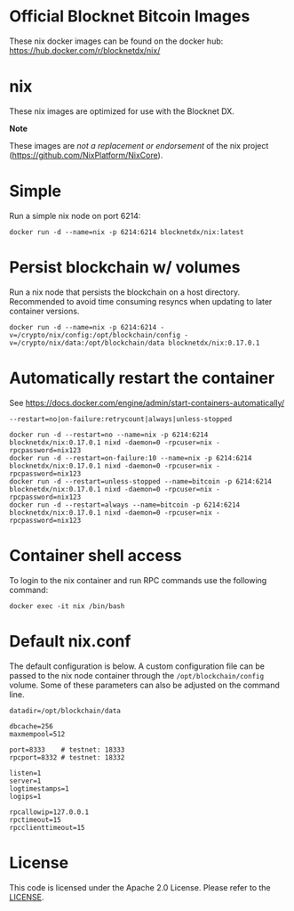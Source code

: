 Official Blocknet Bitcoin Images
=================================

These nix docker images can be found on the docker hub: https://hub.docker.com/r/blocknetdx/nix/

nix
========

These nix images are optimized for use with the Blocknet DX.

**Note**

These images are _not a replacement or endorsement_ of the nix project (https://github.com/NixPlatform/NixCore).


Simple
======

Run a simple nix node on port 6214:
```
docker run -d --name=nix -p 6214:6214 blocknetdx/nix:latest
```


Persist blockchain w/ volumes
=============================

Run a nix node that persists the blockchain on a host directory. Recommended to avoid time consuming resyncs when updating to later container versions.
```
docker run -d --name=nix -p 6214:6214 -v=/crypto/nix/config:/opt/blockchain/config -v=/crypto/nix/data:/opt/blockchain/data blocknetdx/nix:0.17.0.1
```


Automatically restart the container
===================================

See https://docs.docker.com/engine/admin/start-containers-automatically/

`--restart=no|on-failure:retrycount|always|unless-stopped`

```
docker run -d --restart=no --name=nix -p 6214:6214 blocknetdx/nix:0.17.0.1 nixd -daemon=0 -rpcuser=nix -rpcpassword=nix123
docker run -d --restart=on-failure:10 --name=nix -p 6214:6214 blocknetdx/nix:0.17.0.1 nixd -daemon=0 -rpcuser=nix -rpcpassword=nix123
docker run -d --restart=unless-stopped --name=bitcoin -p 6214:6214 blocknetdx/nix:0.17.0.1 nixd -daemon=0 -rpcuser=nix -rpcpassword=nix123
docker run -d --restart=always --name=bitcoin -p 6214:6214 blocknetdx/nix:0.17.0.1 nixd -daemon=0 -rpcuser=nix -rpcpassword=nix123
```


Container shell access
======================

To login to the nix container and run RPC commands use the following command:
```
docker exec -it nix /bin/bash
```


Default nix.conf
=====================

The default configuration is below. A custom configuration file can be passed to the nix  node container through the `/opt/blockchain/config` volume. Some of these parameters can also be adjusted on the command line.
```
datadir=/opt/blockchain/data

dbcache=256
maxmempool=512

port=8333    # testnet: 18333
rpcport=8332 # testnet: 18332

listen=1
server=1
logtimestamps=1
logips=1

rpcallowip=127.0.0.1
rpctimeout=15
rpcclienttimeout=15
```


License
=======

This code is licensed under the Apache 2.0 License. Please refer to the [LICENSE](https://github.com/BlocknetDX/dockerimages/blob/master/LICENSE).